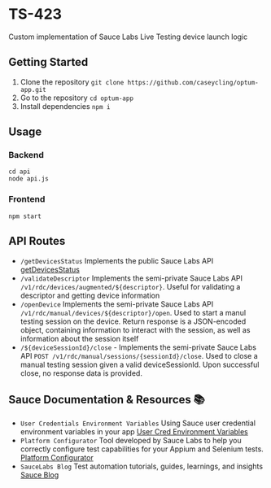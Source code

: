 # TS-423

Custom implementation of Sauce Labs Live Testing device launch logic

## Getting Started
1. Clone the repository `git clone https://github.com/caseycling/optum-app.git`
2. Go to the repository `cd optum-app`
3. Install dependencies `npm i`

## Usage

### Backend
```shell
cd api
node api.js
```

### Frontend
```shell
npm start
```

## API Routes
- `/getDevicesStatus` Implements the public Sauce Labs API [getDevicesStatus](https://docs.saucelabs.com/dev/api/rdc/#get-devices-status)
- `/validateDescriptor` Implements the semi-private Sauce Labs API `/v1/rdc/devices/augmented/${descriptor}`. Useful for validating a descriptor and getting device information 
- `/openDevice` Implements the semi-private Sauce Labs API `/v1/rdc/manual/devices/${descriptor}/open`. Used to start a manul testing session on the device. Return response is a JSON-encoded object, containing information to interact with the session, as well as information about the session itself
- `/${deviceSessionId}/close` - Implements the semi-private Sauce Labs API `POST /v1/rdc/manual/sessions/{sessionId}/close`. Used to close a manual testing session given a valid deviceSessionId. Upon successful close, no response data is provided.

## Sauce Documentation & Resources 📚
- `User Credentials Environment Variables` Using Sauce user credential environment variables in your app [User Cred Environment Variables](https://docs.saucelabs.com/secure-connections/sauce-connect/setup-configuration/environment-variables/#user-credentials-environment-variables)
- `Platform Configurator` Tool developed by Sauce Labs to help you correctly configure test capabilities for your Appium and Selenium tests. [Platform Configurator](https://saucelabs.com/products/platform-configurator#/)
- `SauceLabs Blog` Test automation tutorials, guides, learnings, and insights [Sauce Blog](https://saucelabs.com/resources/blog)